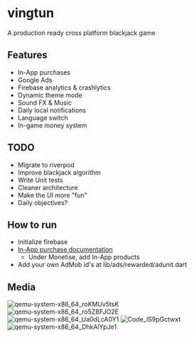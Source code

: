 # vingtun

A production ready cross platform blackjack game 

## Features
- In-App purchases
- Google Ads
- Firebase analytics & crashlytics
- Dynamic theme mode
- Sound FX & Music
- Daily local notifications
- Language switch
- In-game money system

## TODO
- Migrate to riverpod
- Improve blackjack algorithm
- Write Unit tests
- Cleaner architecture
- Make the UI more "fun"
- Daily objectives?


## How to run
- Initialize firebase
- [In-App purchase documentation](https://developer.android.com/google/play/billing)
  - Under Monetise, add In-App products
- Add your own AdMob id's at lib/ads/rewarded/adunit.dart


## Media


![qemu-system-x86_64_roKMUv5tsK](https://user-images.githubusercontent.com/47219299/190247921-a1bf2376-9b22-4786-b03d-e88c97cae174.png)
![qemu-system-x86_64_ro5ZBFJO2E](https://user-images.githubusercontent.com/47219299/190248057-9d5cd6af-ac60-4956-9a66-3b12d4900bf1.png)
![qemu-system-x86_64_Ua0dLcA0Y1](https://user-images.githubusercontent.com/47219299/190248170-a7eddb7a-7656-45ee-824f-781772dce025.png)
![Code_lS9pGctwxt](https://user-images.githubusercontent.com/47219299/190248197-db5be8d9-cac8-436d-b396-8300636d30d3.png)
![qemu-system-x86_64_DhkAlYpJe1](https://user-images.githubusercontent.com/47219299/190248215-d745acbf-dca0-40dc-bba6-b8428d863792.png)
